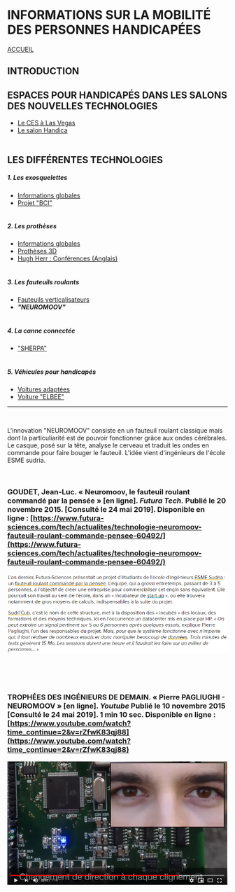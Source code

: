 # INFORMATIONS SUR LA MOBILITÉ DES PERSONNES HANDICAPÉES  
[ACCUEIL](index.md)
## INTRODUCTION  

## ESPACES POUR HANDICAPÉS DANS LES SALONS DES NOUVELLES TECHNOLOGIES 
* [Le CES à Las Vegas](ces.md)
* [Le salon Handica](handica.md)
<br/> <br/>
## LES DIFFÉRENTES TECHNOLOGIES
##### 1. Les exosquelettes 
- [Informations globales](exoprésent.md)
- [Projet "BCI"](BCI.md)
<br/><br/>
##### 2. Les prothèses
- [Informations globales](Prothèseinfo.md)
- [Prothèses 3D](Prothèse3D.md)
- [Hugh Herr : Conférences (Anglais)](Hughvidéo.md)
<br/><br/>
##### 3. Les fauteuils roulants
- [Fauteuils verticalisateurs](FauteuilVertical.md)
- **_"NEUROMOOV"_**
<br/><br/>
##### 4. La canne connectée
- ["SHERPA"](Canneconnectée.md)
<br/><br/>
##### 5. Véhicules pour handicapés
- [Voitures adaptées](Voitureadaptée.md)
- [Voiture "ELBEE"](Elbee.md)

----------------------------------------------------------

<br/>

L'innovation "NEUROMOOV" consiste en un fauteuil roulant classique mais dont la particuliarité est de pouvoir fonctionner grâce aux ondes cérébrales. Le casque, posé sur la tête, analyse le cerveau et traduit les ondes en commande pour faire bouger le fauteuil. L'idée vient d'ingénieurs de l'école ESME sudria.

<br/>

### GOUDET, Jean-Luc. « Neuromoov, le fauteuil roulant commandé par la pensée » [en ligne]. _Futura Tech._ Publié le 20 novembre 2015. [Consulté le 24 mai 2019]. Disponible en ligne : [https://www.futura-sciences.com/tech/actualites/technologie-neuromoov-fauteuil-roulant-commande-pensee-60492/](https://www.futura-sciences.com/tech/actualites/technologie-neuromoov-fauteuil-roulant-commande-pensee-60492/)
![NEUROMOOV1.PNG](images/NEUROMOOV1.PNG "NEUROMOOV")

<br/><br/><br/>

### TROPHÉES DES INGÉNIEURS DE DEMAIN. « Pierre PAGLIUGHI - NEUROMOOV » [en ligne]. _Youtube_ Publié le 10 novembre 2015 [Consulté le 24 mai 2019]. 1 min 10 sec. Disponible en ligne : [https://www.youtube.com/watch?time_continue=2&v=rZfwK83qj88](https://www.youtube.com/watch?time_continue=2&v=rZfwK83qj88)
![NEUROMOOV2.PNG](images/NEUROMOOV2.PNG "NEUROMOOV Youtube")
